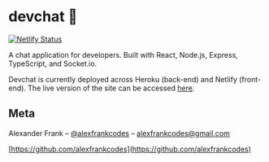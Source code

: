# devchat 💬

[![Netlify Status](https://api.netlify.com/api/v1/badges/006ea53b-2a9a-4979-9c06-376bcacf1b4d/deploy-status)](https://app.netlify.com/sites/nervous-kepler-1b4f3e/deploys)

A chat application for developers. Built with React, Node.js, Express, TypeScript, and Socket.io.

Devchat is currently deployed across Heroku (back-end) and Netlify (front-end). The live version of the site can be accessed [here](https://afc-devchat.netlify.app/).

## Meta

Alexander Frank – [@alexfrankcodes](https://twitter.com/alexfrankcodes) – alexfrankcodes@gmail.com

[https://github.com/alexfrankcodes](https://github.com/alexfrankcodes)
